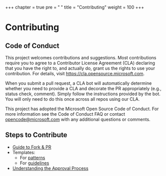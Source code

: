 +++
chapter = true
pre = "<b><i class='fas fa-clone'></i> </b>"
title = "Contributing"
weight = 100
+++

# Contributing

## Code of Conduct

This project welcomes contributions and suggestions. Most contributions require you to agree to a Contributor License Agreement (CLA) declaring that you have the right to, and actually do, grant us the rights to use your contribution. For details, visit https://cla.opensource.microsoft.com.

When you submit a pull request, a CLA bot will automatically determine whether you need to provide a CLA and decorate the PR appropriately (e.g., status check, comment). Simply follow the instructions provided by the bot. You will only need to do this once across all repos using our CLA.

This project has adopted the Microsoft Open Source Code of Conduct. For more information see the Code of Conduct FAQ or contact opencode@microsoft.com with any additional questions or comments.

## Steps to Contribute

* [Guide to Fork & PR](/content/Contributing/ForkAndPR/index.md)
* Templates:
  - For [patterns](/content/Contributing/Templates/Patterns/index.md)
  - For [guidelines](/content/Contributing/Templates/Guidelines/index.md)
* [Understanding the Approval Process](/content/Contributing/TheApprovalProcess/index.md)
